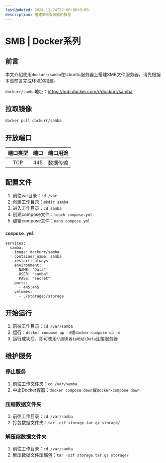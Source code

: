 ```yaml
---
lastUpdated: 2024-11-24T22:06:00+8:00
description: 搭建SMB服务器的教程
---
```


# SMB | Docker系列

## 前言

本文介绍使用`dockurr/samba`在Ubuntu服务器上搭建SMB文件服务器，请先根据本章前言完成环境的搭建。

`dockurr/samba`地址：<https://hub.docker.com/r/dockurr/samba>

## 拉取镜像

```bash
docker pull dockurr/samba
```

## 开放端口

| 端口类型 | 端口  | 端口用途 |
| :------: | :---: | :------: |
|   TCP    |  445  | 数据传输 |

## 配置文件

1. 前往var目录：`cd /var`
2. 创建工作目录：`mkdir samba`
3. 进入工作目录：`cd samba`
4. 创建compose文件：`touch compose.yml`
5. 编辑compose文件：`nano compose.yml`

### `compose.yml`

```yml{8,9}
services:
  samba:
    image: dockurr/samba
    container_name: samba
    restart: always
    environment:
      NAME: "Data"
      USER: "samba"
      PASS: "secret"
    ports:
      - 445:445
    volumes:
      - ./storage:/storage
```

## 开始运行

1. 前往工作目录：`cd /var/samba`
2. 运行：`docker compose up -d`或`docker-compose up -d`
3. 运行成功后，即可使用`\\服务器ip地址\Data`连接服务器

## 维护服务

### 停止服务

1. 前往工作文件夹：`cd /var/samba`
2. 中止Docker容器：`docker compose down`或`docker-compose down`

### 压缩数据文件夹

1. 前往工作目录：`cd /var/samba`
2. 打包数据文件夹：`tar -czf storage.tar.gz storage/`

### 解压缩数据文件夹

1. 前往工作目录：`cd /var/samba`
2. 解压数据文件压缩包：`tar -xzf storage.tar.gz storage/`
